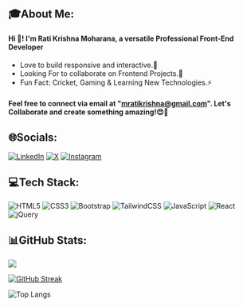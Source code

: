 ## 🎓About Me:


<h4 align="left">Hi 👋! I'm Rati Krishna Moharana, a versatile Professional Front-End Developer</h4>

-  Love to build responsive and interactive.📝
-  Looking For to collaborate on Frontend Projects.💬
-  Fun Fact:
   Cricket, Gaming & Learning New Technologies.⚡

<h4 align="left">Feel free to connect via email at "<a href="mailto:mratikrishna@gmail.com">mratikrishna@gmail.com</a>". Let's Collaborate and create something amazing!😊🚀</h4>

## 🌐Socials:


[![LinkedIn](https://img.shields.io/badge/linkedin-%230077B5.svg?style=for-the-badge&logo=linkedin&logoColor=white)](https://www.linkedin.com/in/rati-krishna-moharana-40b19627a)   [![X](https://img.shields.io/badge/X-%23000000.svg?style=for-the-badge&logo=X&logoColor=white)](https://x.com/Papuni737701573?t=pU7WwtErtSeJVXrbOQ1P2A&s=09)    [![Instagram](https://img.shields.io/badge/Instagram-%23E4405F.svg?style=for-the-badge&logo=Instagram&logoColor=white)](https://www.instagram.com/frok1e_88?igsh=OGQ5ZDc2ODk2ZA==)

## 💻Tech Stack:

<p>

![HTML5](https://img.shields.io/badge/html5-%23E34F26.svg?style=for-the-badge&logo=html5&logoColor=white) ![CSS3](https://img.shields.io/badge/css3-%231572B6.svg?style=for-the-badge&logo=css3&logoColor=white) ![Bootstrap](https://img.shields.io/badge/bootstrap-%238511FA.svg?style=for-the-badge&logo=bootstrap&logoColor=white) ![TailwindCSS](https://img.shields.io/badge/tailwindcss-%2338B2AC.svg?style=for-the-badge&logo=tailwind-css&logoColor=white) ![JavaScript](https://img.shields.io/badge/javascript-%23323330.svg?style=for-the-badge&logo=javascript&logoColor=%23F7DF1E) ![React](https://img.shields.io/badge/react-%2320232a.svg?style=for-the-badge&logo=react&logoColor=%2361DAFB) ![jQuery](https://img.shields.io/badge/jquery-%230769AD.svg?style=for-the-badge&logo=jquery&logoColor=white)
</P>

## 📊GitHub Stats:


<a href="https://github.com/33Frok1e"><img align="center" src="https://github-readme-stats.vercel.app/api?username=33Frok1e&show_icons=true&bg_color=dark">

[![GitHub Streak](https://streak-stats.demolab.com?user=33Frok1e&theme=dark&hide_border=true)](https://git.io/streak-stats)

![Top Langs](https://github-readme-stats.vercel.app/api/top-langs/?username=33Frok1e&layout=compact&theme=dark)
